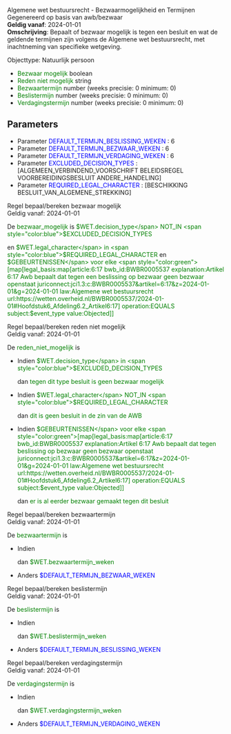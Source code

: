 Algemene wet bestuursrecht - Bezwaarmogelijkheid en Termijnen \
Gegenereerd op basis van awb/bezwaar \
**Geldig vanaf**: 2024-01-01 \
**Omschrijving**: Bepaalt of bezwaar mogelijk is tegen een besluit en wat de geldende termijnen zijn volgens de Algemene wet bestuursrecht, met inachtneming van specifieke wetgeving.


Objecttype: Natuurlijk persoon
- <span style="color:green">Bezwaar mogelijk</span> boolean
- <span style="color:green">Reden niet mogelijk</span> string
- <span style="color:green">Bezwaartermijn</span> number (weeks precisie: 0 minimum: 0)
- <span style="color:green">Beslistermijn</span> number (weeks precisie: 0 minimum: 0)
- <span style="color:green">Verdagingstermijn</span> number (weeks precisie: 0 minimum: 0)

## Parameters ##
- Parameter <span style="color:blue">DEFAULT_TERMIJN_BESLISSING_WEKEN</span> : 6
- Parameter <span style="color:blue">DEFAULT_TERMIJN_BEZWAAR_WEKEN</span> : 6
- Parameter <span style="color:blue">DEFAULT_TERMIJN_VERDAGING_WEKEN</span> : 6
- Parameter <span style="color:blue">EXCLUDED_DECISION_TYPES</span> : [ALGEMEEN_VERBINDEND_VOORSCHRIFT BELEIDSREGEL VOORBEREIDINGSBESLUIT ANDERE_HANDELING]
- Parameter <span style="color:blue">REQUIRED_LEGAL_CHARACTER</span> : [BESCHIKKING BESLUIT_VAN_ALGEMENE_STREKKING]


Regel bepaal/bereken bezwaar mogelijk \
Geldig vanaf: 2024-01-01

De <span style="color: green">bezwaar_mogelijk</span> is
<span style="color:green">$WET.decision_type</span> NOT_IN <span style="color:blue">$EXCLUDED_DECISION_TYPES</span>


 en <span style="color:green">$WET.legal_character</span> in
		<span style="color:blue">$REQUIRED_LEGAL_CHARACTER</span>
 en <span style="color:green">$GEBEURTENISSEN</span> voor elke <span style="color:green">[map[legal_basis:map[article:6:17 bwb_id:BWBR0005537 explanation:Artikel 6:17 Awb bepaalt dat tegen een beslissing op bezwaar geen bezwaar openstaat juriconnect:jci1.3:c:BWBR0005537&artikel=6:17&z=2024-01-01&g=2024-01-01 law:Algemene wet bestuursrecht url:https://wetten.overheid.nl/BWBR0005537/2024-01-01#Hoofdstuk6_Afdeling6.2_Artikel6:17] operation:EQUALS subject:$event_type value:Objected]]</span>






Regel bepaal/bereken reden niet mogelijk \
Geldig vanaf: 2024-01-01

De <span style="color: green">reden_niet_mogelijk</span> is

  - Indien <span style="color:green">$WET.decision_type</span> in
  		<span style="color:blue">$EXCLUDED_DECISION_TYPES</span>

    dan <span style="color:green">tegen dit type besluit is geen bezwaar mogelijk</span>


  - Indien <span style="color:green">$WET.legal_character</span> NOT_IN <span style="color:blue">$REQUIRED_LEGAL_CHARACTER</span>



    dan <span style="color:green">dit is geen besluit in de zin van de AWB</span>


  - Indien <span style="color:green">$GEBEURTENISSEN</span> voor elke <span style="color:green">[map[legal_basis:map[article:6:17 bwb_id:BWBR0005537 explanation:Artikel 6:17 Awb bepaalt dat tegen beslissing op bezwaar geen bezwaar openstaat juriconnect:jci1.3:c:BWBR0005537&artikel=6:17&z=2024-01-01&g=2024-01-01 law:Algemene wet bestuursrecht url:https://wetten.overheid.nl/BWBR0005537/2024-01-01#Hoofdstuk6_Afdeling6.2_Artikel6:17] operation:EQUALS subject:$event_type value:Objected]]</span>




    dan <span style="color:green">er is al eerder bezwaar gemaakt tegen dit besluit</span>




Regel bepaal/bereken bezwaartermijn \
Geldig vanaf: 2024-01-01

De <span style="color: green">bezwaartermijn</span> is

  - Indien

    dan <span style="color:green">$WET.bezwaartermijn_weken</span>


  - Anders <span style="color:blue">$DEFAULT_TERMIJN_BEZWAAR_WEKEN</span>



Regel bepaal/bereken beslistermijn \
Geldig vanaf: 2024-01-01

De <span style="color: green">beslistermijn</span> is

  - Indien

    dan <span style="color:green">$WET.beslistermijn_weken</span>


  - Anders <span style="color:blue">$DEFAULT_TERMIJN_BESLISSING_WEKEN</span>



Regel bepaal/bereken verdagingstermijn \
Geldig vanaf: 2024-01-01

De <span style="color: green">verdagingstermijn</span> is

  - Indien

    dan <span style="color:green">$WET.verdagingstermijn_weken</span>


  - Anders <span style="color:blue">$DEFAULT_TERMIJN_VERDAGING_WEKEN</span>


